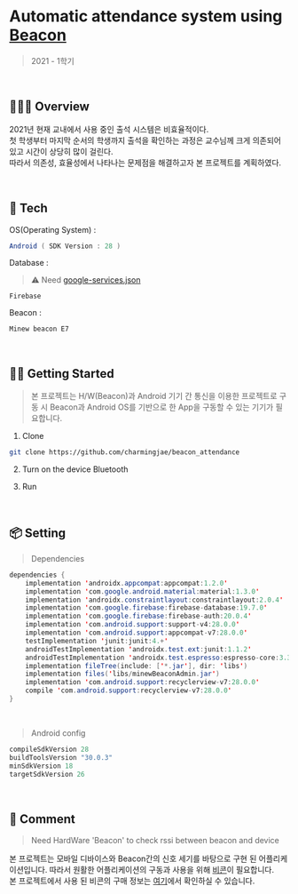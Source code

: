 # Automatic attendance system using [Beacon](https://ko.wikipedia.org/wiki/%EB%B9%84%EC%BD%98)
> 2021 - 1학기  

<br/>

## 👨🏻‍💻 Overview  
2021년 현재 교내에서 사용 중인 출석 시스템은 비효율적이다.  
첫 학생부터 마지막 순서의 학생까지 출석을 확인하는 과정은 교수님께 크게 의존되어 있고 시간이 상당히 많이 걸린다.  
따라서 의존성, 효율성에서 나타나는 문제점을 해결하고자 본 프로젝트를 계획하였다.

<br/>

## 🔧 Tech

OS(Operating System) :
```java
Android ( SDK Version : 28 )
```

Database : 
> ⚠️ Need [google-services.json](https://firebase.google.com/docs/android/setup?hl=ko)
```
Firebase
```

Beacon :
```
Minew beacon E7
```

<br/>


## 🏃‍♂️ Getting Started
> 본 프로젝트는 H/W(Beacon)과 Android 기기 간 통신을 이용한 프로젝트로 구동 시 Beacon과 Android OS를 기반으로 한 App을 구동할 수 있는 기기가 필요합니다.  

1. Clone
~~~bash
git clone https://github.com/charmingjae/beacon_attendance
~~~  

2. Turn on the device Bluetooth  

3. Run

<br/> 

## 📦 Setting

> Dependencies  

~~~java
dependencies {
    implementation 'androidx.appcompat:appcompat:1.2.0'
    implementation 'com.google.android.material:material:1.3.0'
    implementation 'androidx.constraintlayout:constraintlayout:2.0.4'
    implementation 'com.google.firebase:firebase-database:19.7.0'
    implementation 'com.google.firebase:firebase-auth:20.0.4'
    implementation 'com.android.support:support-v4:28.0.0'
    implementation 'com.android.support:appcompat-v7:28.0.0'
    testImplementation 'junit:junit:4.+'
    androidTestImplementation 'androidx.test.ext:junit:1.1.2'
    androidTestImplementation 'androidx.test.espresso:espresso-core:3.3.0'
    implementation fileTree(include: ['*.jar'], dir: 'libs')
    implementation files('libs/minewBeaconAdmin.jar')
    implementation 'com.android.support:recyclerview-v7:28.0.0'
    compile 'com.android.support:recyclerview-v7:28.0.0'
}
~~~

<br/>  

> Android config

~~~java
compileSdkVersion 28
buildToolsVersion "30.0.3"
minSdkVersion 18
targetSdkVersion 26
~~~

<br/>  

## 📖 Comment  

> Need HardWare 'Beacon' to check rssi between beacon and device

본 프로젝트는 모바일 디바이스와 Beacon간의 신호 세기를 바탕으로 구현 된 어플리케이션입니다. 따라서 원활한 어플리케이션의 구동과 사용을 위해 [비콘](https://ko.wikipedia.org/wiki/%EB%B9%84%EC%BD%98)이 필요합니다.  
본 프로젝트에서 사용 된 비콘의 구매 정보는 [여기](http://m.nowwin.co.kr/product/%EB%B9%84%EC%BD%98-ibeacon-%EB%B8%94%EB%A3%A8%ED%88%AC%EC%8A%A4-beacon-i9-%EB%B9%84%ED%8F%B0-beafon/74/)에서 확인하실 수 있습니다.
